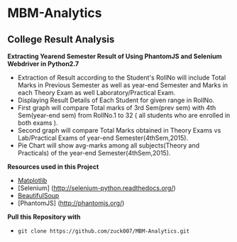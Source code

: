 # MBM-Analytics
College Result Analysis
--------
**Extracting Yearend Semester Result of Using PhantomJS and Selenium Webdriver in Python2.7**
* Extraction of Result according to the Student's RollNo will include Total Marks in Previous Semester as well as year-end Semester
  and Marks in each Theory Exam as well Laboratory/Practical Exam.
* Displaying Result Details of Each Student for given range in RollNo.
* First graph will compare Total marks of 3rd Sem(prev sem) with 4th Sem(year-end sem) from RollNo.1 to 32 ( all students who are enrolled in both exams ).
* Second graph will compare Total Marks obtained in Theory Exams vs Lab/Practical Exams of year-end Semester(4thSem,2015).
* Pie Chart will show avg-marks among all subjects(Theory and Practicals) of the year-end Semester(4thSem,2015).

**Resources used in this Project**
* [Matplotlib](http://matplotlib.org/)
* [Selenium] (http://selenium-python.readthedocs.org/)
* [BeautifulSoup](http://www.crummy.com/software/BeautifulSoup/bs4/doc/)
* [PhantomJS] (http://phantomjs.org/) 

**Pull this Repository with**
* ` git clone https://github.com/zuck007/MBM-Analytics.git `
